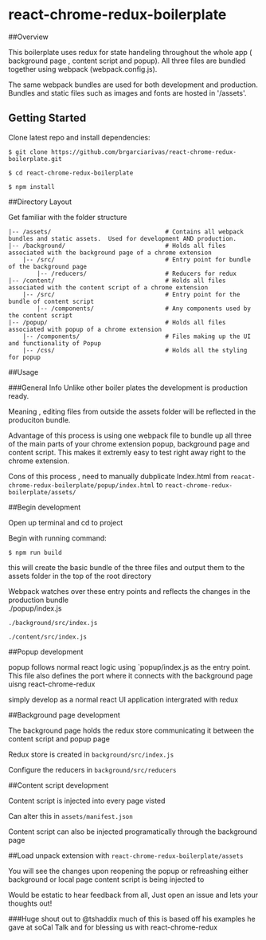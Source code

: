 # react-chrome-redux-boilerplate


##Overview

This boilerplate uses redux for state handeling throughout the whole app ( background page , content script and popup). All three files are bundled together using webpack (webpack.config.js).

The same webpack bundles are used for both development and production.  Bundles and static files such as images and fonts are hosted in '/assets'.

## Getting Started

Clone latest repo and install dependencies:

	$ git clone https://github.com/brgarciarivas/react-chrome-redux-boilerplate.git

	$ cd react-chrome-redux-boilerplate
	
	$ npm install


##Directory Layout

Get familiar with the folder structure

```
|-- /assets/								# Contains all webpack bundles and static assets.  Used for development AND production.
|-- /background/							# Holds all files associated with the background page of a chrome extension
	|-- /src/								# Entry point for bundle of the background page
		|-- /reducers/						# Reducers for redux
|-- /content/								# Holds all files associated with the content script of a chrome extension
	|-- /src/								# Entry point for the bundle of content script
		|-- /components/					# Any components used by the content script 
|-- /popup/									# Holds all files associated with popup of a chrome extension
	|-- /components/						# Files making up the UI and functionality of Popup
	|-- /css/								# Holds all the styling for popup
```

##Usage 

###General Info
Unlike other boiler plates the development is production ready.

Meaning , editing files from outside the assets folder will be reflected in the produciton bundle.

Advantage of this process is using one webpack file to bundle up all three of the main parts of your chrome extension popup, background page and content script. This makes it extremly easy to test right away right to the chrome extension.

Cons of this process , need to manually dubplicate Index.html from `reacat-chrome-redux-boilerplate/popup/index.html` to `react-chrome-redux-boilerplate/assets/`

##Begin development

Open up terminal and cd to project

Begin with running command:

	$ npm run build

this will create the basic bundle of the three files and output them to the assets folder in the top of the root directory

Webpack watches over these entry points and reflects the changes in the production bundle 	
	./popup/index.js

	./background/src/index.js

	./content/src/index.js


##Popup development

popup follows normal react logic using `popup/index.js as the entry point. This file also defines the port where it connects with the background page uisng react-chrome-redux

simply develop as a normal react UI application intergrated with redux

##Background page development

The background page holds the redux store communicating it between the content script and popup page

Redux store is created in `background/src/index.js`
	
Configure the reducers in `background/src/reducers`

##Content script development

Content script is injected into every page visted

Can alter this in `assets/manifest.json`

Content script can also be injected programatically through the background page

##Load unpack extension with `react-chrome-redux-boilerplate/assets`

You will see the changes upon reopening the popup or refreashing either background or local page content script is being injected to


Would be estatic to hear feedback from all, Just open an issue and lets your thoughts out!


###Huge shout out to @tshaddix much of this is based off his examples he gave at soCal Talk and for blessing us with react-chrome-redux






